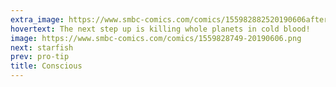 ```yaml
---
extra_image: https://www.smbc-comics.com/comics/155982882520190606after.png
hovertext: The next step up is killing whole planets in cold blood!
image: https://www.smbc-comics.com/comics/1559828749-20190606.png
next: starfish
prev: pro-tip
title: Conscious
---
```

